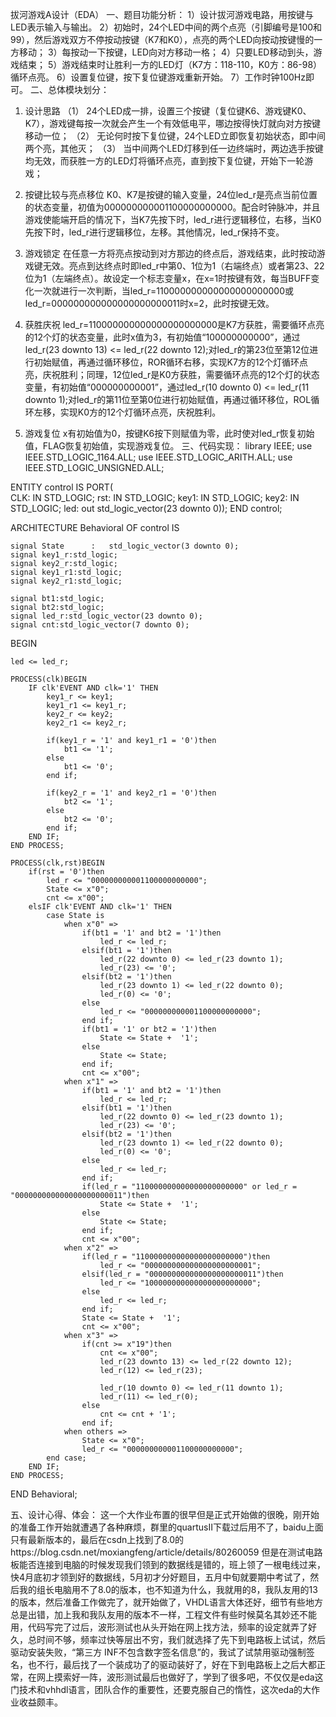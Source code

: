 拔河游戏A设计（EDA）
一、题目功能分析：
1）设计拔河游戏电路，用按键与LED表示输入与输出。 
2）初始时，24个LED中间的两个点亮（引脚编号是100和99），然后游戏双方不停按动按键（K7和K0），点亮的两个LED向按动按键慢的一方移动；
3）每按动一下按键，LED向对方移动一格；
4）只要LED移动到头，游戏结束；
5）游戏结束时让胜利一方的LED灯（K7方：118-110，K0方：86-98）循环点亮。
6）设置复位键，按下复位键游戏重新开始。
7）工作时钟100Hz即可。
二、总体模块划分：
1. 设计思路
（1） 24个LED成一排，设置三个按键（复位键K6、游戏键K0、K7），游戏键每按一次就会产生一个有效低电平，哪边按得快灯就向对方按键移动一位；
（2） 无论何时按下复位键，24个LED立即恢复初始状态，即中间两个亮，其他灭；
（3） 当中间两个LED灯移到任一边终端时，两边选手按键均无效，而获胜一方的LED灯将循环点亮，直到按下复位键，开始下一轮游戏；
2. 按键比较与亮点移位
K0、K7是按键的输入变量，24位led_r是亮点当前位置的状态变量，初值为000000000001100000000000。配合时钟脉冲，并且游戏使能端开启的情况下，当K7先按下时，led_r进行逻辑移位，右移，当K0先按下时，led_r进行逻辑移位，左移。其他情况，led_r保持不变。
3. 游戏锁定
在任意一方将亮点按动到对方那边的终点后，游戏结束，此时按动游戏键无效。亮点到达终点时即led_r中第0、1位为1（右端终点）或者第23、22位为1（左端终点）。故设定一个标志变量x，在x=1时按键有效，每当BUFF变化一次就进行一次判断，当led_r=110000000000000000000000或led_r=000000000000000000000011时x=2，此时按键无效。
4. 获胜庆祝
led_r=110000000000000000000000是K7方获胜，需要循环点亮的12个灯的状态变量，此时x值为3，有初始值“100000000000”，通过led_r(23 downto 13) <= led_r(22 downto 12);对led_r的第23位至第12位进行初始赋值，再通过循环移位，ROR循环右移，实现K7方的12个灯循环点亮，庆祝胜利；同理，12位led_r是K0方获胜，需要循环点亮的12个灯的状态变量，有初始值“000000000001”，通过led_r(10 downto 0) <= led_r(11 downto 1);对led_r的第11位至第0位进行初始赋值，再通过循环移位，ROL循环左移，实现K0方的12个灯循环点亮，庆祝胜利。

5. 游戏复位
x有初始值为0，按键K6按下则赋值为零，此时使对led_r恢复初始值，FLAG恢复初始值，实现游戏复位。
三、代码实现：
library IEEE;
use IEEE.STD_LOGIC_1164.ALL;
use IEEE.STD_LOGIC_ARITH.ALL;
use IEEE.STD_LOGIC_UNSIGNED.ALL;

ENTITY control IS
	PORT(	 
		CLK:		   IN STD_LOGIC;
		rst:		   IN STD_LOGIC;
		key1:		   IN STD_LOGIC;
		key2:		   IN STD_LOGIC;
		led:         out std_logic_vector(23 downto 0));
END control;


ARCHITECTURE Behavioral OF control IS

	signal State      :   std_logic_vector(3 downto 0);
	signal key1_r:std_logic;
	signal key2_r:std_logic;
	signal key1_r1:std_logic;
	signal key2_r1:std_logic;

	signal bt1:std_logic;
	signal bt2:std_logic;
	signal led_r:std_logic_vector(23 downto 0);
	signal cnt:std_logic_vector(7 downto 0);
    
BEGIN

	led <= led_r;

	PROCESS(clk)BEGIN
		IF clk'EVENT AND clk='1' THEN
			key1_r <= key1;
			key1_r1 <= key1_r;
			key2_r <= key2;
			key2_r1 <= key2_r;

			if(key1_r = '1' and key1_r1 = '0')then
				bt1 <= '1';
			else
				bt1 <= '0';
			end if;

			if(key2_r = '1' and key2_r1 = '0')then
				bt2 <= '1';
			else
				bt2 <= '0';
			end if;
		END IF;
	END PROCESS;
	
	PROCESS(clk,rst)BEGIN
		if(rst = '0')then
			led_r <= "000000000001100000000000";
			State <= x"0";
			cnt <= x"00";
		elsIF clk'EVENT AND clk='1' THEN
			case State is
	    		when x"0" =>
	    			if(bt1 = '1' and bt2 = '1')then
	    				led_r <= led_r;
	    			elsif(bt1 = '1')then
	    				led_r(22 downto 0) <= led_r(23 downto 1);
	    				led_r(23) <= '0';
	    			elsif(bt2 = '1')then
	    				led_r(23 downto 1) <= led_r(22 downto 0);
	    				led_r(0) <= '0';
	    			else
	    				led_r <= "000000000001100000000000";
	    			end if;
	    			if(bt1 = '1' or bt2 = '1')then
	    				State <= State +  '1';
	    			else
	    				State <= State;
	    			end if;
	    			cnt <= x"00";
	    		when x"1" =>
	    			if(bt1 = '1' and bt2 = '1')then
	    				led_r <= led_r;
	    			elsif(bt1 = '1')then
	    				led_r(22 downto 0) <= led_r(23 downto 1);
	    				led_r(23) <= '0';
	    			elsif(bt2 = '1')then
	    				led_r(23 downto 1) <= led_r(22 downto 0);
	    				led_r(0) <= '0';
	    			else
	    				led_r <= led_r;
	    			end if;
	    			if(led_r = "110000000000000000000000" or led_r = "000000000000000000000011")then
	    				State <= State +  '1';
	    			else
	    				State <= State;
	    			end if;
	    			cnt <= x"00";
	    		when x"2" =>
	    			if(led_r = "110000000000000000000000")then
	    				led_r <= "000000000000000000000001";
	    			elsif(led_r = "000000000000000000000011")then
	    				led_r <= "100000000000000000000000";
	    			else
	    				led_r <= led_r;
	    			end if;
	    			State <= State +  '1';
	    			cnt <= x"00";
	    		when x"3" =>
	    			if(cnt >= x"19")then
						cnt <= x"00";
						led_r(23 downto 13) <= led_r(22 downto 12);
						led_r(12) <= led_r(23);
						
						led_r(10 downto 0) <= led_r(11 downto 1);
						led_r(11) <= led_r(0);
					else 
						cnt <= cnt + '1';
					end if;
	    		when others =>
	    			State <= x"0";
	    			led_r <= "000000000001100000000000";
	    	end case;
		END IF;
	END PROCESS;
END Behavioral;

五、设计心得、体会：
这一个大作业布置的很早但是正式开始做的很晚，刚开始的准备工作开始就遭遇了各种麻烦，群里的quartusⅡ下载过后用不了，baidu上面只有最新版本的，最后在csdn上找到了8.0的https://blog.csdn.net/moxiangfeng/article/details/80260059
但是在测试电路板能否连接到电脑的时候发现我们领到的数据线是错的，班上领了一根电线过来，快4月底初才领到好的数据线，5月初才分好题目，五月中旬就要期中考试了，然后我的组长电脑用不了8.0的版本，也不知道为什么，我就用的8，我队友用的13的版本，然后准备工作做完了，就开始做了，VHDL语言大体还好，细节有些地方总是出错，加上我和我队友用的版本不一样，工程文件有些时候莫名其妙还不能用，代码写完了过后，波形测试也从头开始在网上找方法，频率的设定就弄了好久，总时间不够，频率过快等层出不穷，我们就选择了先下到电路板上试试，然后驱动安装失败，“第三方 INF不包含数字签名信息”的，我试了试禁用驱动强制签名，也不行，最后找了一个装成功了的驱动装好了，好在下到电路板上之后大都正常，在网上摸索好一阵，波形测试最后也做好了，学到了很多吧，不仅仅是eda这门技术和vhhdl语言，团队合作的重要性，还要克服自己的惰性，这次eda的大作业收益颇丰。